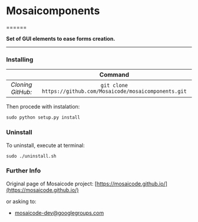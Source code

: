 # Mosaicomponents
======

**Set of GUI elements to ease forms creation.**

-------------

### Installing

| | Command |
| :---: | :---: |
| *Cloning GitHub:* | `git clone https://github.com/Mosaicode/mosaicomponents.git`|

Then procede with instalation:

    sudo python setup.py install

### Uninstall
To uninstall, execute at terminal:

    sudo ./uninstall.sh

### Further Info

Original page of Mosaicode project: [https://mosaicode.github.io/](https://mosaicode.github.io/)

or asking to:
* mosaicode-dev@googlegroups.com

